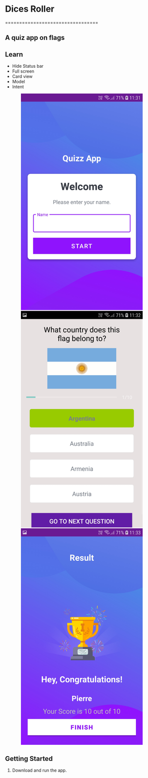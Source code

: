 # Dices Roller
=================================
## A quiz app on flags

Learn
------------

* Hide Status bar
* Full screen
* Card view
* Model
* Intent

<p align="center">
  <img src="/Screenshot_Quiz_App_1.png" width="400">
  <img src="/Screenshot_Quiz_App_2.png" width="400">
  <img src="/Screenshot_Quiz_App_3.png" width="400">
  <br/>
</p>

Getting Started
---------------

1. Download and run the app.

